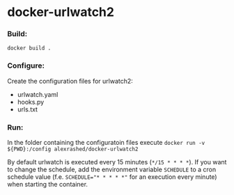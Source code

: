 # docker-urlwatch2
### Build:

`docker build .`

### Configure:

Create the configuration files for urlwatch2:

- urlwatch.yaml
- hooks.py
- urls.txt

### Run:

In the folder containing the configuratoin files execute `docker run -v ${PWD}:/config alexrashed/docker-urlwatch2` 

By default urlwatch is executed every 15 minutes (`*/15 * * * *`). If you want to change the schedule, add the environment variable `SCHEDULE` to a cron schedule value (f.e. `SCHEDULE="* * * * *"` for an execution every minute) when starting the container.
